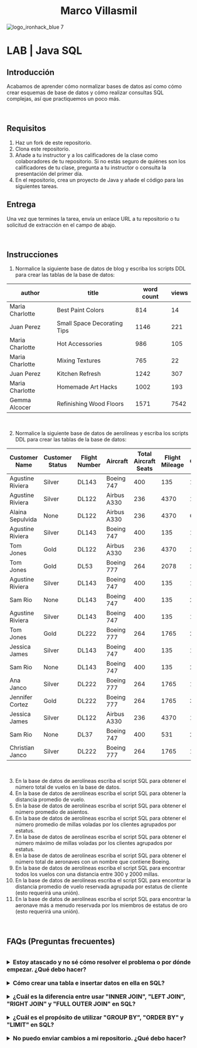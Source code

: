 <h1 align="center">Marco Villasmil</h1

<hr style="border:5px solid gray">


![logo_ironhack_blue 7](https://user-images.githubusercontent.com/23629340/40541063-a07a0a8a-601a-11e8-91b5-2f13e4e6b441.png)

# LAB | Java SQL

## Introducción

Acabamos de aprender cómo normalizar bases de datos así como cómo crear esquemas de base de datos y cómo realizar consultas SQL complejas, así que practiquemos un poco más.

<br>

## Requisitos

1. Haz un fork de este repositorio.
2. Clona este repositorio.
3. Añade a tu instructor y a los calificadores de la clase como colaboradores de tu repositorio. Si no estás seguro de quiénes son los calificadores de tu clase, pregunta a tu instructor o consulta la presentación del primer día.
4. En el repositorio, crea un proyecto de Java y añade el código para las siguientes tareas.

## Entrega

Una vez que termines la tarea, envía un enlace URL a tu repositorio o tu solicitud de extracción en el campo de abajo.

<br>

## Instrucciones

1. Normalice la siguiente base de datos de blog y escriba los scripts DDL para crear las tablas de la base de datos:

| author          | title                       | word count | views |  
| --------------- | --------------------------- | ---------- | ----- |  
| Maria Charlotte | Best Paint Colors           | 814        | 14    |  
| Juan Perez      | Small Space Decorating Tips | 1146       | 221   |  
| Maria Charlotte | Hot Accessories             | 986        | 105   |  
| Maria Charlotte | Mixing Textures             | 765        | 22    |  
| Juan Perez      | Kitchen Refresh             | 1242       | 307   |  
| Maria Charlotte | Homemade Art Hacks          | 1002       | 193   |  
| Gemma Alcocer   | Refinishing Wood Floors     | 1571       | 7542  |  

<br>  

2. Normalice la siguiente base de datos de aerolíneas y escriba los scripts DDL para crear las tablas de la base de datos:

| Customer Name    | Customer Status | Flight Number | Aircraft    | Total Aircraft Seats | Flight Mileage | Total Customer Mileage |  
| ---------------- | --------------- | ------------- | ----------- | -------------------- | -------------- | ---------------------- |  
| Agustine Riviera | Silver          | DL143         | Boeing 747  | 400                  | 135            | 115235                 |  
| Agustine Riviera | Silver          | DL122         | Airbus A330 | 236                  | 4370           | 115235                 |  
| Alaina Sepulvida | None            | DL122         | Airbus A330 | 236                  | 4370           | 6008                   |  
| Agustine Riviera | Silver          | DL143         | Boeing 747  | 400                  | 135            | 115235                 |  
| Tom Jones        | Gold            | DL122         | Airbus A330 | 236                  | 4370           | 205767                 |  
| Tom Jones        | Gold            | DL53          | Boeing 777  | 264                  | 2078           | 205767                 |  
| Agustine Riviera | Silver          | DL143         | Boeing 747  | 400                  | 135            | 115235                 |  
| Sam Rio          | None            | DL143         | Boeing 747  | 400                  | 135            | 2653                   |  
| Agustine Riviera | Silver          | DL143         | Boeing 747  | 400                  | 135            | 115235                 |  
| Tom Jones        | Gold            | DL222         | Boeing 777  | 264                  | 1765           | 205767                 |  
| Jessica James    | Silver          | DL143         | Boeing 747  | 400                  | 135            | 127656                 |  
| Sam Rio          | None            | DL143         | Boeing 747  | 400                  | 135            | 2653                   |  
| Ana Janco        | Silver          | DL222         | Boeing 777  | 264                  | 1765           | 136773                 |  
| Jennifer Cortez  | Gold            | DL222         | Boeing 777  | 264                  | 1765           | 300582                 |  
| Jessica James    | Silver          | DL122         | Airbus A330 | 236                  | 4370           | 127656                 |  
| Sam Rio          | None            | DL37          | Boeing 747  | 400                  | 531            | 2653                   |  
| Christian Janco  | Silver          | DL222         | Boeing 777  | 264                  | 1765           | 14642                  |  

<br>  

3. En la base de datos de aerolíneas escriba el script SQL para obtener el número total de vuelos en la base de datos.
4. En la base de datos de aerolíneas escriba el script SQL para obtener la distancia promedio de vuelo.
5. En la base de datos de aerolíneas escriba el script SQL para obtener el número promedio de asientos.
6. En la base de datos de aerolíneas escriba el script SQL para obtener el número promedio de millas voladas por los clientes agrupados por estatus.
7. En la base de datos de aerolíneas escriba el script SQL para obtener el número máximo de millas voladas por los clientes agrupados por estatus.
8. En la base de datos de aerolíneas escriba el script SQL para obtener el número total de aeronaves con un nombre que contiene Boeing.
9. En la base de datos de aerolíneas escriba el script SQL para encontrar todos los vuelos con una distancia entre 300 y 2000 millas.
10. En la base de datos de aerolíneas escriba el script SQL para encontrar la distancia promedio de vuelo reservada agrupada por estatus de cliente (esto requerirá una unión).
11. En la base de datos de aerolíneas escriba el script SQL para encontrar la aeronave más a menudo reservada por los miembros de estatus de oro (esto requerirá una unión).

<br>  

## FAQs (Preguntas frecuentes)

<br>

<details>  
  <summary style="font-size: 16px; cursor: pointer; outline: none; font-weight: bold;">Estoy atascado y no sé cómo resolver el problema o por dónde empezar. ¿Qué debo hacer?</summary>  

 <br> <!-- ✅ -->  

  Si estás atascado en tu código y no sabes cómo resolver el problema o por dónde empezar, debes dar un paso atrás y tratar de formular una pregunta clara y directa sobre el problema específico que enfrentas. El proceso que seguirás al tratar de definir esta pregunta te ayudará a limitar el problema y a encontrar soluciones potenciales.

  Por ejemplo, ¿estás enfrentando un problema porque no entiendes el concepto o estás recibiendo un mensaje de error que no sabes cómo arreglar? Por lo general, es útil intentar formular el problema de la manera más clara posible, incluyendo cualquier mensaje de error que estés recibiendo. Esto puede ayudarte a comunicar el problema a otras personas y, potencialmente, a obtener ayuda de tus compañeros o recursos en línea.

  Una vez que tengas una comprensión clara del problema, deberías poder comenzar a trabajar hacia la solución.

</details>  

<br>

<details>  
  <summary style="font-size: 16px; cursor: pointer; outline: none; font-weight: bold;">Cómo crear una tabla e insertar datos en ella en SQL?</summary>  

 <br> <!-- ✅ -->  

Crear una tabla e insertar datos en ella son las dos tareas más básicas que realizarás en SQL. Aquí hay una guía para hacerlo:

1. Crear una tabla

Para crear una tabla, debes usar la declaración CREATE TABLE. Aquí hay un ejemplo de cómo puedes crear una tabla llamada "empleados":

  ```sql
  CREATE TABLE employees (
    id INT NOT NULL PRIMARY KEY AUTO_INCREMENT,
    name VARCHAR(50) NOT NULL,
    age INT NOT NULL,
    salary DECIMAL(10, 2) NOT NULL
  );
  ```

2. Insertar datos en una tabla

Una vez que has creado una tabla, puedes insertar datos en ella. Para insertar datos, usas la declaración INSERT INTO. Aquí hay un ejemplo de cómo puedes insertar datos en la tabla "empleados":

  ```sql
  INSERT INTO employees (name, age, salary)
  VALUES ('John Doe', 32, 50000),
        ('Jane Doe', 28, 45000),
        ('Jim Smith', 40, 55000);
  ```

El código anterior inserta tres filas en la tabla "empleados". Puedes insertar tantas filas como quieras, solo separa cada fila con una coma.

</details>  

<br>

<details>  
  <summary style="font-size: 16px; cursor: pointer; outline: none; font-weight: bold;">¿Cuál es la diferencia entre usar "INNER JOIN", "LEFT JOIN", "RIGHT JOIN" y "FULL OUTER JOIN" en SQL?</summary>  

 <br> <!-- ✅ -->  

Un `INNER JOIN` solo devuelve las filas que tienen valores coincidentes en ambas tablas. Solo devuelve los valores comunes.

Un `LEFT JOIN` devuelve todas las filas de la tabla izquierda y los valores coincidentes de la tabla derecha. Si no hay coincidencia, devuelve valores NULL.

Un `RIGHT JOIN` devuelve todas las filas de la tabla derecha y los valores coincidentes de la tabla izquierda. Si no hay coincidencia, devuelve valores NULL.

Un `FULL OUTER JOIN` devuelve todas las filas de ambas tablas, incluyendo valores coincidentes y no coincidentes. Si no hay coincidencia, devuelve valores NULL.

Fragmentos de código:

INNER JOIN:

  ```sql
  SELECT *
  FROM table1
  INNER JOIN table2
  ON table1.column = table2.column;
  ```

LEFT JOIN:  
  
  ```sql
  SELECT *
  FROM table1
  LEFT JOIN table2
  ON table1.column = table2.column;
  ``` 

RIGHT JOIN:  
  
  ```sql
  SELECT *
  FROM table1
  RIGHT JOIN table2
  ON table1.column = table2.column;
  ```

FULL OUTER JOIN:  
  
  ```sql
  SELECT *
  FROM table1
  FULL OUTER JOIN table2
  ON table1.column = table2.column;
  ```
  
</details>  

<br>
  
<details>  
  <summary style="font-size: 16px; cursor: pointer; outline: none; font-weight: bold;">¿Cuál es el propósito de utilizar "GROUP BY", "ORDER BY" y "LIMIT" en SQL?</summary>  
  
 <br> <!-- ✅ -->  
  
 1. `GROUP BY` en SQL se utiliza para agrupar filas que tengan los mismos valores en las columnas especificadas. Esto es útil cuando quieres realizar funciones de agregación (como SUM, AVG, MIN, MAX) en cada grupo, en lugar de en el conjunto de resultados completo. Por ejemplo, si tienes una tabla de transacciones de ventas y quieres ver las ventas totales de cada vendedor, utilizarías el siguiente código SQL:  
  
   ```sql
   SELECT salesperson, SUM(sales)
   FROM sales_table
   GROUP BY salesperson;
   ```

 2. `ORDER BY` en SQL se utiliza para ordenar el conjunto de resultados en orden ascendente o descendente basado en una o más columnas. Por ejemplo, si tienes una tabla de clientes y quieres ver la lista ordenada por apellido, utilizarías el siguiente código SQL:  
  
   ```sql
   SELECT *
   FROM customers
   ORDER BY last_name;
   ```

 3. `LIMIT` en SQL se utiliza para especificar el número máximo de filas que se devolverán en el conjunto de resultados. Por ejemplo, si solo quieres ver los primeros 10 clientes en la lista, utilizarías el siguiente código SQL:  
  
   ```sql
   SELECT *
   FROM customers
   LIMIT 10;
   ```

  Al combinar estos comandos, puedes producir consultas sofisticadas que pueden satisfacer una amplia gama de necesidades.  
  
</details>  
  
  <br> 

<details>
  <summary style="font-size: 16px; cursor: pointer; outline: none; font-weight: bold;">No puedo enviar cambios a mi repositorio. ¿Qué debo hacer?</summary>

  <!-- ✅ -->

  Si no puedes enviar cambios a tu repositorio, aquí hay algunos pasos que puedes seguir:

  1. Verifica tu conexión a internet: Asegúrate de que tu conexión a internet sea estable y funcione.
  2. Verifica la URL de tu repositorio: Asegúrate de estar usando la URL correcta de tu repositorio para enviar tus cambios.
  3. Revisa tus credenciales de Git: Asegúrate de que tus credenciales de Git estén actualizadas y correctas. Puedes revisar tus credenciales usando el siguiente comando:

  ```bash
  git config --list
  ```

  4. Actualiza tu repositorio local: Antes de enviar cambios, asegúrate de que tu repositorio local esté actualizado con el repositorio remoto. Puedes actualizar tu repositorio local usando el siguiente comando:

  ```bash
  git fetch origin
  ```

  5. Revisa posibles conflictos: Si hay conflictos entre tu repositorio local y el repositorio remoto, resuélvelos antes de enviar cambios.
  6. Envía cambios: Una vez que hayas resuelto los conflictos y actualizado tu repositorio local, puedes intentar enviar cambios nuevamente usando el siguiente comando:

  ```bash
  git push origin <branch_name>
  ```

</details>